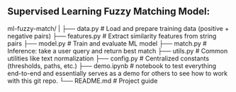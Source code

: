 ## Supervised Learning Fuzzy Matching Model:

ml-fuzzy-match/
|
├── data.py           # Load and prepare training data (positive + negative pairs)
├── features.py       # Extract similarity features from string pairs
├── model.py          # Train and evaluate ML model
├── match.py          # Inference: take a user query and return best match
├── utils.py          # Common utilities like text normalization
├── config.py         # Centralized constants (thresholds, paths, etc.)
├── demo.ipynb        # notebook to test everything end-to-end and essentially serves as a demo for others to see how to work with this git repo.
└── README.md         # Project guide